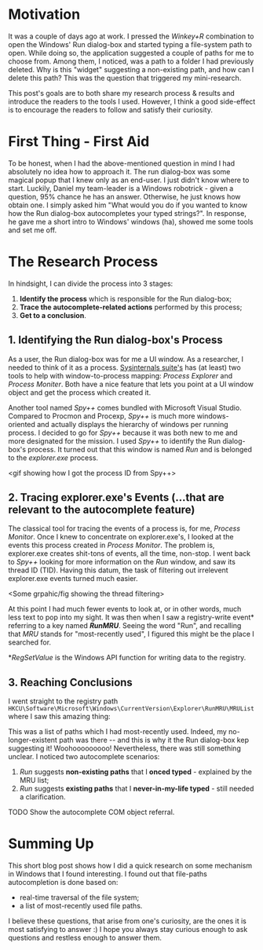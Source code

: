 # Motivation
It was a couple of days ago at work. I pressed the _Winkey+R_ combination to open the Windows' Run dialog-box and started typing a file-system path to open. While doing so, the application suggested a couple of paths for me to choose from. Among them, I noticed, was a path to a folder I had previously deleted.
Why is this "widget" suggesting a non-existing path, and how can I delete this path?
This was the question that triggered my mini-research. 

<Picture>

This post's goals are to both share my research process & results and introduce the readers to the tools I used. However, I think a good side-effect is to encourage the readers to follow and satisfy their curiosity.

# First Thing - First Aid
To be honest, when I had the above-mentioned question in mind I had absolutely no idea how to approach it. The run dialog-box was some magical popup that I knew only as an end-user. I just didn't know where to start. 
Luckily, Daniel my team-leader is a Windows robotrick - given a question, 95% chance he has an answer. Otherwise, he just knows how obtain one.
I simply asked him "What would you do if you wanted to know how the Run dialog-box autocompletes your typed strings?". In response, he gave me a short intro to Windows' windows (ha), showed me some tools and set me off.

# The Research Process
In hindsight, I can divide the process into 3 stages:
1. **Identify the process** which is responsible for the Run dialog-box;
2. **Trace the autocomplete-related actions** performed by this process;
3. **Get to a conclusion**.

## 1. Identifying the Run dialog-box's Process 
As a user, the Run dialog-box was for me a UI window. As a researcher, I needed to think of it as a process. 
[Sysinternals suite's](https://google.com) has (at least) two tools to help with window-to-process mapping: _Process Explorer_ and _Process Moniter_. Both have a nice feature that lets you point at a UI window object and get the process which created it.

<gif>

Another tool named _Spy++_ comes bundled with Microsoft Visual Studio. Compared to Procmon and Procexp, _Spy++_ is much more windows-oriented and actually displays the hierarchy of windows per running process. I decided to go for _Spy++_ because it was both new to me and more designated for the mission. I used _Spy++_ to identify the Run dialog-box's process. It turned out that this window is named _Run_ and is belonged to the _explorer.exe_ process.

<gif showing how I got the process ID from Spy++>

## 2. Tracing explorer.exe's Events (...that are relevant to the autocomplete feature)
The classical tool for tracing the events of a process is, for me, _Process Monitor_. Once I knew to concentrate on explorer.exe's, I looked at the events this process created in _Process Monitor_. The problem is, explorer.exe creates shit-tons of events, all the time, non-stop. I went back to _Spy++_ looking for more information on the _Run_ window, and saw its thread ID (TID). Having this datum, the task of filtering out irrelevent explorer.exe events turned much easier.

<Some grpahic/fig showing the thread filtering>

At this point I had much fewer events to look at, or in other words, much less text to pop into my sight. It was then when I saw a registry-write event* referring to a key named _**RunMRU**_. Seeing the word "Run", and recalling that _MRU_ stands for "most-recently used", I figured this might be the place I searched for. 

*_RegSetValue_ is the Windows API function for writing data to the registry. 

## 3. Reaching Conclusions
I went straight to the registry path `HKCU\Software\Microsoft\Windows\CurrentVersion\Explorer\RunMRU\MRUList` where I saw this amazing thing:

<picture of the MRU list data>

This was a list of paths which I had most-recently used. Indeed, my no-longer-existent path was there -- and this is why it the Run dialog-box kep suggesting it! Woohooooooooo!
Nevertheless, there was still something unclear. I noticed two autocomplete scenarios:
1. _Run_ suggests **non-existing paths** that I **onced typed** - explained by the MRU list;
2. _Run_ suggests **existing paths** that I **never-in-my-life typed** - still needed a clarification.

TODO Show the autocomplete COM object referral.

# Summing Up
This short blog post shows how I did a quick research on some mechanism in Windows that I found interesting. I found out that file-paths autocompletion is done based on:
- real-time traversal of the file system;
- a list of most-recently used file paths.

I believe these questions, that arise from one's curiosity, are the ones it is most satisfying to answer :)
I hope you always stay curious enough to ask questions and restless enough to answer them. 